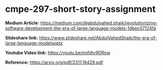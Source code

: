 # cmpe-297-short-story-assignment

**Medium Article:** https://medium.com/@abdulvahed.shaik/revolutionizing-software-development-the-era-of-large-language-models-1dbec07124fa

**Slideshare link:** https://www.slideshare.net/AbdulVahedShaik/the-era-of-large-language-modelspptx

**Youtube Video link:** https://youtu.be/nnfdtv9DRsw

**Reference:** https://arxiv.org/pdf/2311.16429.pdf
